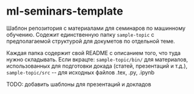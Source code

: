 # ml-seminars-template

Шаблон репозитория с материалами для семинаров по машинному обучению. Содежит единственную папку `sample-topic` с предполагаемой структурой для докуметов по отдельной теме.

Каждая папка содержит свой README с описанием того, что туда нужно складывать. Если вкрацте: `sample-topic/bin/` для материалов, использованных для подготовки докада (статей, презентаций и т.д.), `sample-topic/src` -- для исходных файлов .tex, .py, .ipynb  

TODO: добавить шаблоны для презентаций и докладов
